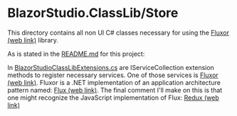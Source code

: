﻿# BlazorStudio.ClassLib/Store

This directory contains all non UI C# classes necessary for using
the [Fluxor (web link)](https://github.com/mrpmorris/Fluxor) library.

As is stated in the [README.md](/BlazorStudio.ClassLib/README.md) for this project:

In [BlazorStudioClassLibExtensions.cs](/BlazorStudio.ClassLib/BlazorStudioClassLibExtensions.cs) are IServiceCollection
extension methods to register necessary services. One of those services
is [Fluxor (web link)](https://github.com/mrpmorris/Fluxor). Fluxor is a .NET implementation of an application
architecture pattern named: [Flux (web link)](https://facebook.github.io/flux/). The final comment I'll make on this is
that one might recognize the JavaScript implementation of Flux: [Redux (web link)](https://redux.js.org/)

